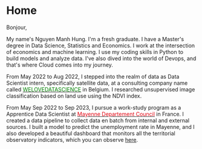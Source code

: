 # Home

Bonjour, 

My name's Nguyen Manh Hung. I'm a fresh graduate. I have a Master's degree in Data Science, Statistics and Economics. I work at the intersection of economics and machine learning. I use my coding skills in Python to build models and analyze data. I've also dived into the world of Devops, and that's where Cloud comes into my journey.

From May 2022 to Aug 2022, I stepped into the realm of data as Data Scientist intern, specifically satellite data, at a consulting company name called [<span style="color:Green">WELOVEDATASCIENCE</span>](https://welovedatascience.com/) in Belgium. I researched unsupervised image classification based on land use using the NDVI index.

From May Sep 2022 to Sep 2023, I pursue a work-study program as a Apprentice Data Scientist at [<span style="color:#E30613">Mayenne Departement Council</span>](https://data.lamayenne.fr/pages/home/) in France. I created a data pipeline to collect data en batch from internal and external sources. I built a model to predict the unemployment rate in Mayenne, and I also developed a beautiful dashboard that monitors all the territorial observatory indicators, which you can observe [here](https://data.lamayenne.fr/pages/observatoire/#population-emploi-logement-revenus).
